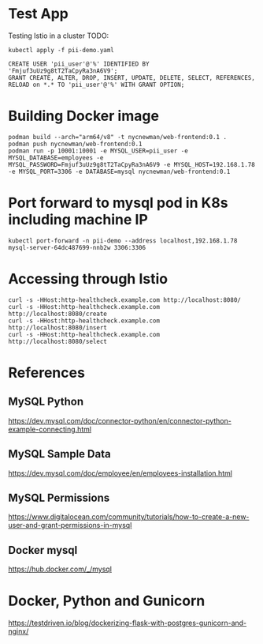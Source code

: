 # Test App
Testing Istio in a cluster
TODO:


```
kubectl apply -f pii-demo.yaml
```

```
CREATE USER 'pii_user'@'%' IDENTIFIED BY 'Fmjuf3uUz9g8tT2TaCpyRa3nA6V9';
GRANT CREATE, ALTER, DROP, INSERT, UPDATE, DELETE, SELECT, REFERENCES, RELOAD on *.* TO 'pii_user'@'%' WITH GRANT OPTION;
```
# Building Docker image
```
podman build --arch="arm64/v8" -t nycnewman/web-frontend:0.1 .
podman push nycnewman/web-frontend:0.1
podman run -p 10001:10001 -e MYSQL_USER=pii_user -e MYSQL_DATABASE=employees -e MYSQL_PASSWORD=Fmjuf3uUz9g8tT2TaCpyRa3nA6V9 -e MYSQL_HOST=192.168.1.78 -e MYSQL_PORT=3306 -e DATABASE=mysql nycnewman/web-frontend:0.1
```
# Port forward to mysql pod in K8s including machine IP
```
kubectl port-forward -n pii-demo --address localhost,192.168.1.78 mysql-server-64dc487699-nnb2w 3306:3306
```

# Accessing through Istio
```
curl -s -HHost:http-healthcheck.example.com http://localhost:8080/
curl -s -HHost:http-healthcheck.example.com http://localhost:8080/create
curl -s -HHost:http-healthcheck.example.com http://localhost:8080/insert
curl -s -HHost:http-healthcheck.example.com http://localhost:8080/select
```

# References

## MySQL Python
https://dev.mysql.com/doc/connector-python/en/connector-python-example-connecting.html

## MySQL Sample Data
https://dev.mysql.com/doc/employee/en/employees-installation.html

## MySQL Permissions
https://www.digitalocean.com/community/tutorials/how-to-create-a-new-user-and-grant-permissions-in-mysql

## Docker mysql 
https://hub.docker.com/_/mysql

# Docker, Python and Gunicorn
https://testdriven.io/blog/dockerizing-flask-with-postgres-gunicorn-and-nginx/
